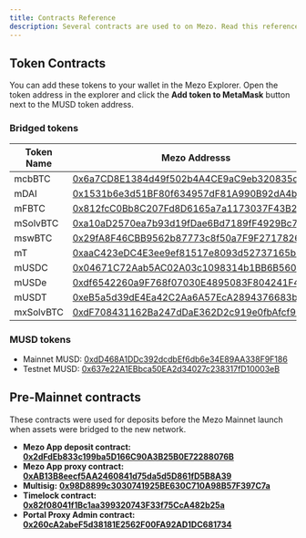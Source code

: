 ```yaml
---
title: Contracts Reference
description: Several contracts are used to on Mezo. Read this reference to learn more.
---
```


## Token Contracts

You can add these tokens to your wallet in the Mezo Explorer. Open the token address in the explorer and click the **Add token to MetaMask** button next to the MUSD token address.

### Bridged tokens

| Token Name | Mezo Addresss | Ethereum Address |
| ---------- | ------------- | ---------------- |
| mcbBTC | [0x6a7CD8E1384d49f502b4A4CE9aC9eb320835c5d7](https://explorer.mezo.org/token/0x6a7CD8E1384d49f502b4A4CE9aC9eb320835c5d7) | 0xcbB7C0000aB88B473b1f5aFd9ef808440eed33Bf |
| mDAI | [0x1531b6e3d51BF80f634957dF81A990B92dA4b154](https://explorer.mezo.org/token/0x1531b6e3d51BF80f634957dF81A990B92dA4b154) | 0x6B175474E89094C44Da98b954EedeAC495271d0F |
| mFBTC | [0x812fcC0Bb8C207Fd8D6165a7a1173037F43B2dB8](https://explorer.mezo.org/token/0x812fcC0Bb8C207Fd8D6165a7a1173037F43B2dB8) | 0xC96dE26018A54D51c097160568752c4E3BD6C364 |
| mSolvBTC | [0xa10aD2570ea7b93d19fDae6Bd7189fF4929Bc747](https://explorer.mezo.org/token/0xa10aD2570ea7b93d19fDae6Bd7189fF4929Bc747) | 0x7A56E1C57C7475CCf742a1832B028F0456652F97 |
| mswBTC | [0x29fA8F46CBB9562b87773c8f50a7F9F27178261c](https://explorer.mezo.org/token/0x29fA8F46CBB9562b87773c8f50a7F9F27178261c) | 0x8DB2350D78aBc13f5673A411D4700BCF87864dDE |
| mT | [0xaaC423eDC4E3ee9ef81517e8093d52737165b71F](https://explorer.mezo.org/token/0xaaC423eDC4E3ee9ef81517e8093d52737165b71F) | 0xCdF7028ceAB81fA0C6971208e83fa7872994beE5 |
| mUSDC | [0x04671C72Aab5AC02A03c1098314b1BB6B560c197](https://explorer.mezo.org/token/0x04671C72Aab5AC02A03c1098314b1BB6B560c197) | 0xA0b86991c6218b36c1d19D4a2e9Eb0cE3606eB48 |
| mUSDe | [0xdf6542260a9F768f07030E4895083F804241F4C4](https://explorer.mezo.org/token/0xdf6542260a9F768f07030E4895083F804241F4C4) | 0x4c9EDD5852cd905f086C759E8383e09bff1E68B3 |
| mUSDT | [0xeB5a5d39dE4Ea42C2Aa6A57EcA2894376683bB8E](https://explorer.mezo.org/token/0xeB5a5d39dE4Ea42C2Aa6A57EcA2894376683bB8E) | 0xdAC17F958D2ee523a2206206994597C13D831ec7 |
| mxSolvBTC | [0xdF708431162Ba247dDaE362D2c919e0fbAfcf9DE](https://explorer.mezo.org/token/0xdF708431162Ba247dDaE362D2c919e0fbAfcf9DE) | 0xd9D920AA40f578ab794426F5C90F6C731D159DEf |

### MUSD tokens

- Mainnet MUSD: [0xdD468A1DDc392dcdbEf6db6e34E89AA338F9F186](https://explorer.mezo.org/token/0xdD468A1DDc392dcdbEf6db6e34E89AA338F9F186)
- Testnet MUSD: [0x637e22A1EBbca50EA2d34027c238317fD10003eB](https://explorer.test.mezo.org/token/0x637e22A1EBbca50EA2d34027c238317fD10003eB)

## Pre-Mainnet contracts

These contracts were used for deposits before the Mezo Mainnet launch when assets were bridged to the new network.

* **Mezo App deposit contract:** [**0x2dFdEb833c199ba5D166C90A3B25B0E72288076B**](https://etherscan.io/address/0x2dfdeb833c199ba5d166c90a3b25b0e72288076b)
* **Mezo App proxy contract:** [**0xAB13B8eecf5AA2460841d75da5d5D861fD5B8A39**](https://etherscan.io/address/0xab13b8eecf5aa2460841d75da5d5d861fd5b8a39)
* **Multisig:** [**0x98D8899c3030741925BE630C710A98B57F397C7a**](https://etherscan.io/address/0x98D8899c3030741925BE630C710A98B57F397C7a)
* **Timelock contract:** [**0x82f08041f1Bc1aa399320743F33f75CcA482b25a**](https://etherscan.io/address/0x82f08041f1Bc1aa399320743F33f75CcA482b25a)
* **Portal Proxy Admin contract:** [**0x260cA2abeF5d38181E2562F00FA92AD1DC681734**](https://etherscan.io/address/0x260ca2abef5d38181e2562f00fa92ad1dc681734)
